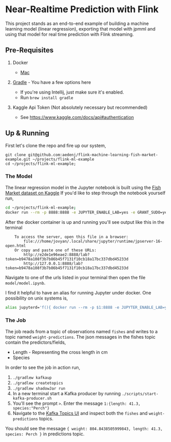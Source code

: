 Near-Realtime Prediction with Flink
=========================================
This project stands as an end-to-end example of building a machine learning model (linear regression), exporting that 
model with jpmml and using that model for real time prediction with Flink streaming.


## Pre-Requisites

1. Docker
    + [Mac](https://download.docker.com/mac/stable/Docker.dmg)

1. [Gradle](https://gradle.org) - You have a few options here
    + If you're using Intellij, just make sure it's enabled.
    + Run `brew install gradle`

1. Kaggle Api Token (Not absolutely necessary but recommended)
    + See https://www.kaggle.com/docs/api#authentication


## Up & Running
First let's clone the repo and fire up our system,

```
git clone git@github.com:aedenj/flink-machine-learning-fish-market-example.git ~/projects/flink-ml-example
cd ~/projects/flink-ml-example;
```

### The Model

The linear regression model in the Jupyter notebook is built using the [Fish Market dataset on Kaggle](https://www.kaggle.com/aungpyaeap/fish-market)
If you'd like to step through the notebook yourself run,

```bash
cd ~/projects/flink-ml-example;
docker run --rm -p 8888:8888 -e JUPYTER_ENABLE_LAB=yes -e GRANT_SUDO=yes --user root -v ~/.kaggle:/home/jovyan/.kaggle -v "$PWD":/home/jovyan/work jupyter/pyspark-notebook
```

After the docker container is up and running you'll see output like this in the terminal

```
    To access the server, open this file in a browser:
        file:///home/jovyan/.local/share/jupyter/runtime/jpserver-16-open.html
    Or copy and paste one of these URLs:
        http://e2de1e96eae2:8888/lab?token=b9478a108f3b7b86b45f7131f10cb18a17bc337dbd45233d
        http://127.0.0.1:8888/lab?token=b9478a108f3b7b86b45f7131f10cb18a17bc337dbd45233d
```

Navigate to one of the urls listed in your terminal then open the file `model/model.ipynb`.

I find it helpful to have an alias for running Jupyter under docker. One possibility on unix systems is,

```bash
alias jupyterd='f(){ docker run --rm -p $1:8888 -e JUPYTER_ENABLE_LAB=yes -e GRANT_SUDO=yes --user root -v ~/.kaggle:/home/jovyan/.kaggle -v "$PWD":/home/jovyan/work jupyter/pyspark-notebook; unset -f f; }; f'
```

### The Job

The job reads from a topic of observations named `fishes` and writes to a topic named `weight-predictions`.
The json messages in the fishes topic contain the predictors/fields, 

* Length - Representing the cross length in cm 
* Species

In order to see the job in action run,

1. `./gradlew kafkaup`
1. `./gradlew createtopics`
1. `./gradlew shadowJar run`
1. In a new terminal start a Kafka producer by running `./scripts/start-kafka-producer.sh`
1. You'll see the prompt `>`. Enter the message `1:{length: 41.3, species:"Perch"}`
1. Navigate to the [Kafka Topics UI](http://localhost:9002/#/) and inspect both the `fishes` and `weight-predictions` topics.

You should see the message `{ weight: 804.8438505999843, length: 41.3, species: Perch }` in predictions topic.
